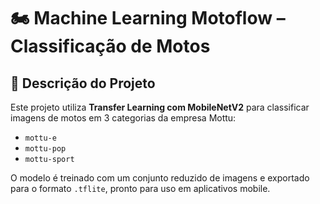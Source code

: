 # 🏍️ Machine Learning Motoflow – Classificação de Motos

## 🚀 Descrição do Projeto

Este projeto utiliza **Transfer Learning com MobileNetV2** para classificar imagens de motos em 3 categorias da empresa Mottu:

- `mottu-e`
- `mottu-pop`
- `mottu-sport`

O modelo é treinado com um conjunto reduzido de imagens e exportado para o formato `.tflite`, pronto para uso em aplicativos mobile.
